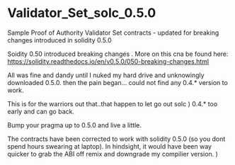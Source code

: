 # Validator_Set_solc_0.5.0
Sample Proof of Authority Validator Set contracts - updated for breaking changes introduced in solidity 0.5.0


Soidity 0.50 introduced breaking changes . More on this cna be found here: https://solidity.readthedocs.io/en/v0.5.0/050-breaking-changes.html

All was fine and dandy until I nuked my hard drive and unknowingly downloaded 0.5.0. then the pain began... could not find any
0.4.* version to work.

This is for the warriors out that..that happen to let go out solc ) 0.4.* too early and can go back.

Bump your pragma up to 0.5.0 and live a little.


The contracts have been corrected to work with solidity 0.5.0 (so you dont spend hours swearing at laptop). In hindsight, it would have been way
quicker to grab the ABI off remix and downgrade my compilier  version. )
